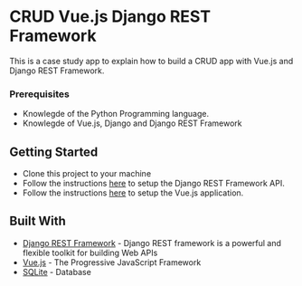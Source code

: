 # CRUD Vue.js Django REST Framework

This is a case study app to explain how to build a CRUD app with Vue.js and Django REST Framework.

### Prerequisites
* Knowlegde of the Python Programming language.
* Knowlegde of Vue.js, Django and Django REST Framework

## Getting Started
* Clone this project to your machine
* Follow the instructions [here](https://github.com/nioperas06/crud-vuejs-django-rest-framework/tree/master/subscription-api) to setup the Django REST Framework API.
* Follow the instructions [here](https://github.com/nioperas06/crud-vuejs-django-rest-framework/tree/master/subscription-app) to setup the Vue.js application.

## Built With

* [Django REST Framework](https://www.django-rest-framework.org/) - Django REST framework is a powerful and flexible toolkit for building Web APIs
* [Vue.js](https://vuejs.org/) - The Progressive JavaScript Framework
* [SQLite](https://www.sqlite.org/index.html) - Database
